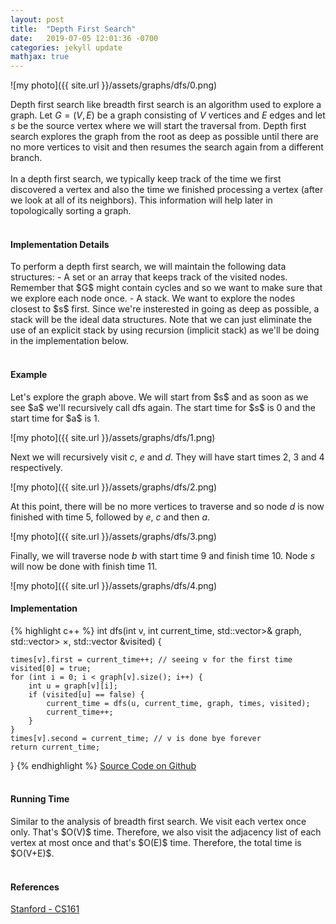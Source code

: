 ```yaml
---
layout: post
title:  "Depth First Search"
date:   2019-07-05 12:01:36 -0700
categories: jekyll update
mathjax: true
---
```

![my photo]({{ site.url }}/assets/graphs/dfs/0.png)

Depth first search like breadth first search is an algorithm used to explore a graph. Let $G = (V, E)$ be a graph consisting of $V$ vertices and $E$ edges and let $s$ be the source vertex where we will start the traversal from. Depth first search explores the graph from the root as deep as possible until there are no more vertices to visit and then resumes the search again from a different branch.
<br><br>
In a depth first search, we typically keep track of the time we first discovered a vertex and also the time we finished processing a vertex (after we look at all of its neighbors). This information will help later in topologically sorting a graph. 
<br>
<br>
<!----------------------------------------------------------------------------------->
<h4><b>Implementation Details</b></h4>
To perform a depth first search, we will maintain the following data structures:
- A set or an array that keeps track of the visited nodes. Remember that $G$ might contain cycles and so we want to make sure that we explore each node once.
- A stack. We want to explore the nodes closest to $s$ first. Since we're insterested in going as deep as possible, a stack will be the ideal data structures. Note that we can just eliminate the use of an explicit stack by using recursion (implicit stack) as we'll be doing in the implementation below.
<br>
<br>
<!----------------------------------------------------------------------------------->
<h4><b>Example</b></h4>
Let's explore the graph above. We will start from $s$ and as soon as we see $a$ we'll recursively call dfs again. The start time for $s$ is 0 and the start time for $a$ is 1.

![my photo]({{ site.url }}/assets/graphs/dfs/1.png)

Next we will recursively visit $c$, $e$ and $d$. They will have start times 2, 3 and 4 respectively.

![my photo]({{ site.url }}/assets/graphs/dfs/2.png)


At this point, there will be no more vertices to traverse and so node 
$d$ is now finished with time 5, followed by $e$, $c$ and then $a$.

![my photo]({{ site.url }}/assets/graphs/dfs/3.png)

Finally, we will traverse node $b$ with start time 9 and finish time 10. Node $s$ will now be done with finish time $11$.

![my photo]({{ site.url }}/assets/graphs/dfs/4.png)
<br>
<!----------------------------------------------------------------------------------->
<h4><b>Implementation</b></h4>
{% highlight c++ %}
int dfs(int v, int current_time,
        std::vector<std::vector<int>>& graph,
        std::vector<std::pair<int,int>> &times,
        std::vector<int> &visited) {

    times[v].first = current_time++; // seeing v for the first time
    visited[0] = true;
    for (int i = 0; i < graph[v].size(); i++) {
        int u = graph[v][i];
        if (visited[u] == false) {
            current_time = dfs(u, current_time, graph, times, visited);
            current_time++;
        }
    }
    times[v].second = current_time; // v is done bye forever
    return current_time;
}
{% endhighlight %}
<a href="https://github.com/strncat/algorithms-and-data-structures/tree/master/graphs/depth-first-search">Source Code on Github</a>
<br>
<br>
<!----------------------------------------------------------------------------------->
<h4><b>Running Time</b></h4>
Similar to the analysis of breadth first search. We visit each vertex once only. That's $O(V)$ time. Therefore, we also visit the adjacency list of each vertex at most once and that's $O(E)$ time. Therefore, the total time is $O(V+E)$.
<br>
<br>
<!----------------------------------------------------------------------------------->
<h4><b>References</b></h4>
<a href="http://web.stanford.edu/class/cs161/index.html">Stanford - CS161</a>
<br>
<br>

